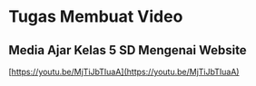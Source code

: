 # Tugas Membuat Video

## Media Ajar Kelas 5 SD Mengenai Website

[https://youtu.be/MjTiJbTIuaA](https://youtu.be/MjTiJbTIuaA)
